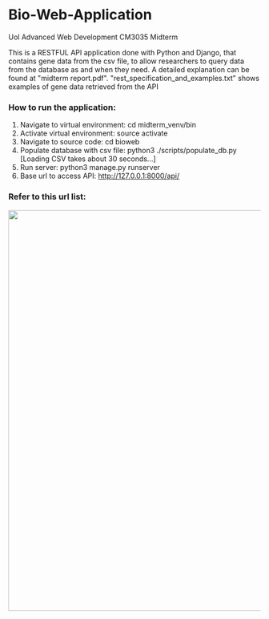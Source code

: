 # Bio-Web-Application
Uol Advanced Web Development CM3035 Midterm

This is a RESTFUL API application done with Python and Django, that contains gene data from the csv file, to allow researchers to query data from the database as and when they need. 
A detailed explanation can be found at "midterm report.pdf". "rest_specification_and_examples.txt" shows examples of gene data retrieved from the API

### How to run the application:
1) Navigate to virtual environment: cd midterm_venv/bin
2) Activate virtual environment: source activate
3) Navigate to source code: cd bioweb
4) Populate database with csv file: python3 ./scripts/populate_db.py     [Loading CSV takes about 30 seconds...]
5) Run server: python3 manage.py runserver
6) Base url to access API: http://127.0.0.1:8000/api/

### Refer to this url list:
<kbd><img src="https://user-images.githubusercontent.com/62084317/226915788-a155c1ed-0235-4ff9-a530-f29bfaa9a59d.png" width="800"></kbd>
<br><br><br>
